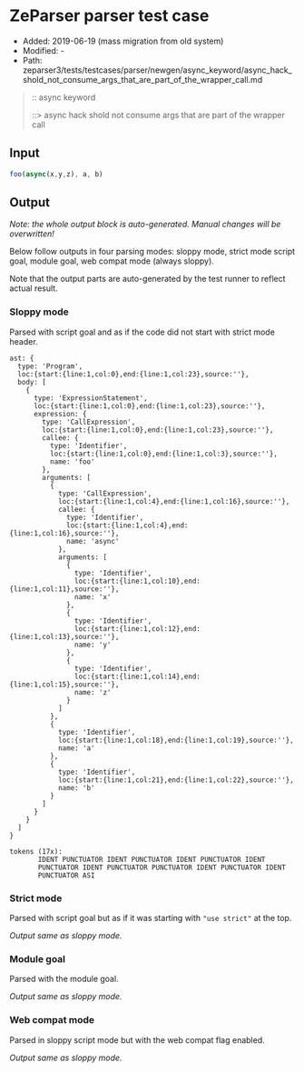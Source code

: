 # ZeParser parser test case

- Added: 2019-06-19 (mass migration from old system)
- Modified: -
- Path: zeparser3/tests/testcases/parser/newgen/async_keyword/async_hack_shold_not_consume_args_that_are_part_of_the_wrapper_call.md

> :: async keyword
>
> ::> async hack shold not consume args that are part of the wrapper call

## Input

`````js
foo(async(x,y,z), a, b)
`````

## Output

_Note: the whole output block is auto-generated. Manual changes will be overwritten!_

Below follow outputs in four parsing modes: sloppy mode, strict mode script goal, module goal, web compat mode (always sloppy).

Note that the output parts are auto-generated by the test runner to reflect actual result.

### Sloppy mode

Parsed with script goal and as if the code did not start with strict mode header.

`````
ast: {
  type: 'Program',
  loc:{start:{line:1,col:0},end:{line:1,col:23},source:''},
  body: [
    {
      type: 'ExpressionStatement',
      loc:{start:{line:1,col:0},end:{line:1,col:23},source:''},
      expression: {
        type: 'CallExpression',
        loc:{start:{line:1,col:0},end:{line:1,col:23},source:''},
        callee: {
          type: 'Identifier',
          loc:{start:{line:1,col:0},end:{line:1,col:3},source:''},
          name: 'foo'
        },
        arguments: [
          {
            type: 'CallExpression',
            loc:{start:{line:1,col:4},end:{line:1,col:16},source:''},
            callee: {
              type: 'Identifier',
              loc:{start:{line:1,col:4},end:{line:1,col:16},source:''},
              name: 'async'
            },
            arguments: [
              {
                type: 'Identifier',
                loc:{start:{line:1,col:10},end:{line:1,col:11},source:''},
                name: 'x'
              },
              {
                type: 'Identifier',
                loc:{start:{line:1,col:12},end:{line:1,col:13},source:''},
                name: 'y'
              },
              {
                type: 'Identifier',
                loc:{start:{line:1,col:14},end:{line:1,col:15},source:''},
                name: 'z'
              }
            ]
          },
          {
            type: 'Identifier',
            loc:{start:{line:1,col:18},end:{line:1,col:19},source:''},
            name: 'a'
          },
          {
            type: 'Identifier',
            loc:{start:{line:1,col:21},end:{line:1,col:22},source:''},
            name: 'b'
          }
        ]
      }
    }
  ]
}

tokens (17x):
       IDENT PUNCTUATOR IDENT PUNCTUATOR IDENT PUNCTUATOR IDENT
       PUNCTUATOR IDENT PUNCTUATOR PUNCTUATOR IDENT PUNCTUATOR IDENT
       PUNCTUATOR ASI
`````

### Strict mode

Parsed with script goal but as if it was starting with `"use strict"` at the top.

_Output same as sloppy mode._

### Module goal

Parsed with the module goal.

_Output same as sloppy mode._

### Web compat mode

Parsed in sloppy script mode but with the web compat flag enabled.

_Output same as sloppy mode._
